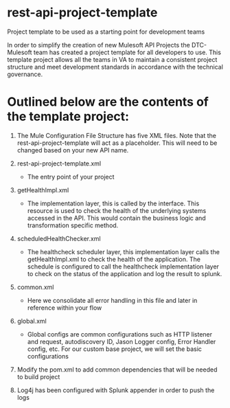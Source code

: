 # rest-api-project-template
Project template to be used as a starting point for development teams

In order to simplify the creation of new Mulesoft API Projects the DTC-Mulesoft team has created a project template for all developers to use.  This template project allows all the teams in VA to maintain a consistent project structure and meet development standards in accordance with the technical governance.

# Outlined below are the contents of the template project:

1. The Mule Configuration File Structure has five XML files.  Note that the rest-api-project-template will act as a placeholder.  This will need to be changed based on your new API name.
   
   
2. rest-api-project-template.xml
    - The entry point of your project
3. getHealthImpl.xml
    - The implementation layer, this is called by the interface. This resource is used to check  the health of the underlying systems accessed in the API. This would contain the business 
      logic and transformation specific method. 
4. scheduledHealthChecker.xml
    - The healthcheck scheduler layer, this implementation layer calls the getHealthImpl.xml to   check the health of the application.  The schedule is configured to call the healthcheck implementation layer to check on the status of the application and log the result to splunk.
5. common.xml
    - Here we consolidate all error handling in this file and later in reference within your flow
6. global.xml
    - Global configs are common configurations such as HTTP listener and request, autodiscovery ID, Jason Logger config, Error Handler config, etc. For our custom base project, we will set the basic configurations
7. Modify the pom.xml to add common dependencies that will be needed to build project
6. Log4j has been configured with Splunk appender in order to push the logs